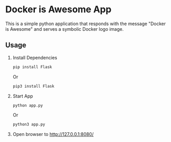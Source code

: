 # Docker is Awesome App

This is a simple python application that responds with the message "Docker is Awesome" and serves a symbolic Docker logo image.

## Usage
1. Install Dependencies
    ```bash
    pip install Flask
    ```
    Or
    ```bash
    pip3 install Flask
    ```

2. Start App
    ```bash
    python app.py
    ```
    Or
    ```bash
    python3 app.py
    ```

3. Open browser to http://127.0.0.1:8080/